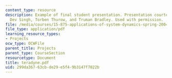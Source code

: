 ```yaml
---
content_type: resource
description: Example of final student presentation. Presentation courtesy of Kapil
  Dev Singh, Torben Thurow, and Truman Bradley. Used with permission.
file: /media/courses/15-875-applications-of-system-dynamics-spring-2004/299da36763cbde29e5f49b3147f7022b_teradyne.pdf
file_type: application/pdf
learning_resource_types:
- Projects
ocw_type: OCWFile
parent_title: Projects
parent_type: CourseSection
resourcetype: Document
title: teradyne.pdf
uid: 299da367-63cb-de29-e5f4-9b3147f7022b
---
```

